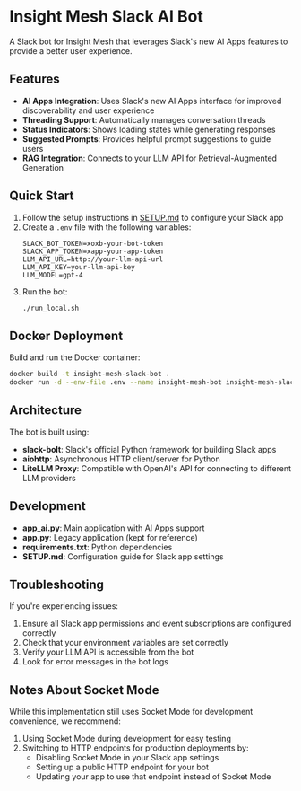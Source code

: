 # Insight Mesh Slack AI Bot

A Slack bot for Insight Mesh that leverages Slack's new AI Apps features to provide a better user experience.

## Features

- **AI Apps Integration**: Uses Slack's new AI Apps interface for improved discoverability and user experience
- **Threading Support**: Automatically manages conversation threads
- **Status Indicators**: Shows loading states while generating responses
- **Suggested Prompts**: Provides helpful prompt suggestions to guide users
- **RAG Integration**: Connects to your LLM API for Retrieval-Augmented Generation

## Quick Start

1. Follow the setup instructions in [SETUP.md](SETUP.md) to configure your Slack app
2. Create a `.env` file with the following variables:
   ```
   SLACK_BOT_TOKEN=xoxb-your-bot-token
   SLACK_APP_TOKEN=xapp-your-app-token
   LLM_API_URL=http://your-llm-api-url
   LLM_API_KEY=your-llm-api-key
   LLM_MODEL=gpt-4
   ```
3. Run the bot:
   ```bash
   ./run_local.sh
   ```
   
## Docker Deployment

Build and run the Docker container:

```bash
docker build -t insight-mesh-slack-bot .
docker run -d --env-file .env --name insight-mesh-bot insight-mesh-slack-bot
```

## Architecture

The bot is built using:
- **slack-bolt**: Slack's official Python framework for building Slack apps
- **aiohttp**: Asynchronous HTTP client/server for Python
- **LiteLLM Proxy**: Compatible with OpenAI's API for connecting to different LLM providers

## Development

- **app_ai.py**: Main application with AI Apps support
- **app.py**: Legacy application (kept for reference)
- **requirements.txt**: Python dependencies
- **SETUP.md**: Configuration guide for Slack app settings

## Troubleshooting

If you're experiencing issues:

1. Ensure all Slack app permissions and event subscriptions are configured correctly
2. Check that your environment variables are set correctly
3. Verify your LLM API is accessible from the bot
4. Look for error messages in the bot logs

## Notes About Socket Mode

While this implementation still uses Socket Mode for development convenience, we recommend:

1. Using Socket Mode during development for easy testing
2. Switching to HTTP endpoints for production deployments by:
   - Disabling Socket Mode in your Slack app settings
   - Setting up a public HTTP endpoint for your bot
   - Updating your app to use that endpoint instead of Socket Mode 
